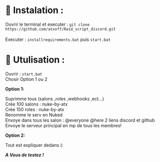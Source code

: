# 🔧 Instalation :

Ouvrir le terminal et executer : ```git clone https://github.com/atxoff/Raid_script_discord.git``` <br>  <br>
Executer : `installrequirements.bat` puis `start.bat`

# 🚀 Utulisation :

Ouvrir : `start.bat` <br>
Chosir Option 1 ou 2

**Option 1:**

Suprimme tous (salons ,roles ,webhooks ,ect...) <br>
Crée 100 salons : nuke-by-atx <br>
Crée 150 roles : nuke-by-atx <br>
Renomme le serv en Nuked <br>
Envoye dans tous les salon : @everyone @here 2 liens discord et github <br>
Envoye le serveur principal en mp de tous les membres!

**Option 2:**

Tout est expliquer dedans (: <br>

***A Vous de testez !***
